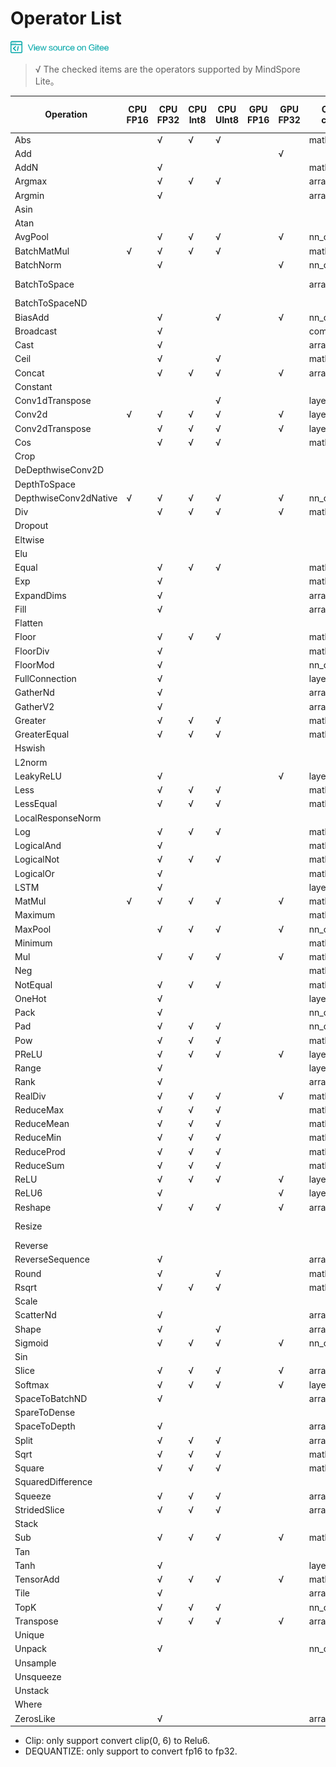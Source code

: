 ﻿# Operator List

<a href="https://gitee.com/mindspore/docs/blob/master/lite/docs/source_en/operator_list.md" target="_blank"><img src="./_static/logo_source.png"></a>

> √ The checked items are the operators supported by MindSpore Lite。

| Operation               | CPU<br/>FP16 | CPU<br/>FP32 | CPU<br/>Int8 | CPU<br/>UInt8 | GPU<br/>FP16 | GPU<br/>FP32 | Operator category | Tensorflow <br/>Lite op supported | Caffe <br/>Lite op supported | Onnx <br/>Lite op supported |
|-----------------------|----------|----------|----------|-----------|----------|----------|------------------|----------|----------|----------|
| Abs                   |          | √        | √        | √         |          |          | math_ops         | Abs                             |               | Abs                |
| Add                   |          |          |          |           |          | √        |                  | Add                             |               | Add                |
| AddN                  |          | √        |          |           |          |          | math_ops         | AddN                            |               |                    |
| Argmax                |          | √        | √        | √         |          |          | array_ops        | Argmax                          | ArgMax        | ArgMax             |
| Argmin                |          | √        |          |           |          |          | array_ops        | Argmin                          |               |                    |
| Asin                  |          |          |          |           |          |          |                  |                                 |               | Asin               |
| Atan                  |          |          |          |           |          |          |                  |                                 |               | Atan               |
| AvgPool               |          | √        | √        | √         |          | √        | nn_ops           | MeanPooling                     | Pooling       | AveragePool        |
| BatchMatMul           | √        | √        | √        | √         |          |          | math_ops         |                                 |               |                    |
| BatchNorm             |          | √        |          |           |          | √        | nn_ops           |                                 | BatchNorm     | BatchNormalization |
| BatchToSpace          |          |          |          |           |          |          | array_ops        | BatchToSpace, BatchToSpaceND    |               |                    |
| BatchToSpaceND        |          |          |          |           |          |          |                  |                                 |               |                    |
| BiasAdd               |          | √        |          | √         |          | √        | nn_ops           |                                 |               | BiasAdd            |
| Broadcast             |          | √        |          |           |          |          | comm_ops         | BroadcastTo                     |               | Expand             |
| Cast                  |          | √        |          |           |          |          | array_ops        | Cast, DEQUANTIZE*               |               | Cast               |
| Ceil                  |          | √        |          | √         |          |          | math_ops         | Ceil                            |               | Ceil               |
| Concat                |          | √        | √        | √         |          | √        | array_ops        | Concat                          | Concat        | Concat             |
| Constant              |          |          |          |           |          |          |        |         |                                 | Constant      |
| Conv1dTranspose       |          |          |          | √         |          |          | layer/conv       |                                 |               |                    |
| Conv2d                | √        | √        | √        | √         |          | √        | layer/conv       | Conv2D                          | Convolution   | Conv               |
| Conv2dTranspose       |          | √        | √        | √         |          | √        | layer/conv       | DeConv2D                        | Deconvolution | ConvTranspose      |
| Cos                   |          | √        | √        | √         |          |          | math_ops         | Cos                             |               | Cos                |
| Crop                  |          |          |          |           |          |          |                  |                                 |  Crop         |                    |
| DeDepthwiseConv2D     |          |          |          |           |          |          |                  |                                 |  Deconvolution| ConvTranspose      |
| DepthToSpace          |          |          |          |           |          |          |                  | DepthToSpace                    |               | DepthToSpace       |
| DepthwiseConv2dNative | √        | √        | √        | √         |          | √        | nn_ops           | DepthwiseConv2D                 | Convolution   | Convolution        |
| Div                   |          | √        | √        | √         |          | √        | math_ops         | Div                             |               | Div                |
| Dropout               |          |          |          |           |          |          |                  |                                 |               | Dropout            |
| Eltwise               |          |          |          |           |          |          |                  |                                 |  Eltwise      |                    |
| Elu                   |          |          |          |           |          |          |                  |  Elu                            |               | Elu                |
| Equal                 |          | √        | √        | √         |          |          | math_ops         | Equal                           |               | Equal              |
| Exp                   |          | √        |          |           |          |          | math_ops         | Exp                             |               | Exp                |
| ExpandDims            |          | √        |          |           |          |          | array_ops        |                                 |               |                    |
| Fill                  |          | √        |          |           |          |          | array_ops        | Fill                            |               |                    |
| Flatten               |          |          |          |           |          |          |                  |                                 | Flatten       |                    |
| Floor                 |          | √        | √        | √         |          |          | math_ops         | flOOR                           |               | Floor              |
| FloorDiv              |          | √        |          |           |          |          | math_ops         | FloorDiv                        |               |                    |
| FloorMod              |          | √        |          |           |          |          | nn_ops           | FloorMod                        |               |                    |
| FullConnection        |          | √        |          |           |          |          | layer/basic      | FullyConnected                  | InnerProduct  |                    |
| GatherNd              |          | √        |          |           |          |          | array_ops        | GatherND                        |               |                    |
| GatherV2              |          | √        |          |           |          |          | array_ops        | Gather                          |               | Gather             |
| Greater               |          | √        | √        | √         |          |          | math_ops         | Greater                         |               | Greater            |
| GreaterEqual          |          | √        | √        | √         |          |          | math_ops         | GreaterEqual                    |               |                    |
| Hswish                |          |          |          |           |          |          |                  | HardSwish                       |               |                    |
| L2norm                |          |          |          |           |          |          |                  | L2_NORMALIZATION                |               |                    |
| LeakyReLU             |          | √        |          |           |          | √        | layer/activation | LeakyRelu                       |               | LeakyRelu          |
| Less                  |          | √        | √        | √         |          |          | math_ops         | Less                            |               | Less               |
| LessEqual             |          | √        | √        | √         |          |          | math_ops         | LessEqual                       |               |                    |
| LocalResponseNorm     |          |          |          |           |          |          |                  | LocalResponseNorm               |               | Lrn                |
| Log                   |          | √        | √        | √         |          |          | math_ops         | Log                             |               | Log                |
| LogicalAnd            |          | √        |          |           |          |          | math_ops         | LogicalAnd                      |               |                    |
| LogicalNot            |          | √        | √        | √         |          |          | math_ops         | LogicalNot                      |               |                    |
| LogicalOr             |          | √        |          |           |          |          | math_ops         | LogicalOr                       |               |                    |
| LSTM                  |          | √        |          |           |          |          | layer/lstm       |                                 |               |                    |
| MatMul                | √        | √        | √        | √         |          | √        | math_ops         |                                 |               | MatMul             |
| Maximum               |          |          |          |           |          |          | math_ops         | Maximum                         |               | Max                |
| MaxPool               |          | √        | √        | √         |          | √        | nn_ops           | MaxPooling                      | Pooling       | MaxPool            |
| Minimum               |          |          |          |           |          |          | math_ops         | Minimum                         |               | Min                |
| Mul                   |          | √        | √        | √         |          | √        | math_ops         | Mul                             |               | Mul                |
| Neg                   |          |          |          |           |          |         | math_ops         |                                 |               | Neg                |
| NotEqual              |          | √        | √        | √         |          |          | math_ops         | NotEqual                        |               |                    |
| OneHot                |          | √        |          |           |          |          | layer/basic      | OneHot                          |               |                    |
| Pack                  |          | √        |          |           |          |          | nn_ops           |                                 |               |                    |
| Pad                   |          | √        | √        | √         |          |          | nn_ops           | Pad                             |               | Pad                |
| Pow                   |          | √        | √        | √         |          |          | math_ops         | Pow                             | Power         | Power              |
| PReLU                 |          | √        | √        | √         |          | √        | layer/activation | Prelu                           | PReLU         | PRelu              |
| Range                 |          | √        |          |           |          |          | layer/basic      | Range                           |               |                    |
| Rank                  |          | √        |          |           |          |          | array_ops        | Rank                            |               |                    |
| RealDiv               |          | √        | √        | √         |          | √        | math_ops         | RealDiv                         |               |                    |
| ReduceMax             |          | √        | √        | √         |          |          | math_ops         | ReduceMax                       |               | ReduceMax          |
| ReduceMean            |          | √        | √        | √         |          |          | math_ops         | Mean                            |               | ReduceMean         |
| ReduceMin             |          | √        | √        | √         |          |          | math_ops         | ReduceMin                       |               | ReduceMin          |
| ReduceProd            |          | √        | √        | √         |          |          | math_ops         | ReduceProd                      |               |                    |
| ReduceSum             |          | √        | √        | √         |          |          | math_ops         | Sum                             |               | ReduceSum          |
| ReLU                  |          | √        | √        | √         |          | √        | layer/activation | Relu                            | ReLU          | Relu               |
| ReLU6                 |          | √        |          |           |          | √        | layer/activation | Relu6                           |               | Clip*              |
| Reshape               |          | √        | √        | √         |          | √        | array_ops        | Reshape                         | Reshape       | Reshape,Flatten    |
| Resize                |          |          |          |           |          |          |                  | ResizeBilinear, NearestNeighbor | Interp        |                    |
| Reverse               |          |          |          |           |          |          |                  | reverse                         |               |                    |
| ReverseSequence       |          | √        |          |           |          |          | array_ops        | ReverseSequence                 |               |                    |
| Round                 |          | √        |          | √         |          |          | math_ops         | Round                           |               |                    |
| Rsqrt                 |          | √        | √        | √         |          |          | math_ops         | Rsqrt                           |               |                    |
| Scale                 |          |          |          |           |          |          |                  |                                 |  Scale        |                    |
| ScatterNd             |          | √        |          |           |          |          | array_ops        | ScatterNd                       |               |                    |
| Shape                 |          | √        |          | √         |          |          | array_ops        | Shape                           |               | Shape              |
| Sigmoid               |          | √        | √        | √         |          | √        | nn_ops           | Logistic                        | Sigmoid       | Sigmoid            |
| Sin                   |          |          |          |           |          |          |                  | Sin                             |               | Sin                |
| Slice                 |          | √        | √        | √         |          | √        | array_ops        | Slice                           |               | Slice              |
| Softmax               |          | √        | √        | √         |          | √        | layer/activation | Softmax                         | Softmax       | Softmax            |
| SpaceToBatchND        |          | √        |          |           |          |          | array_ops        | SpaceToBatchND                  |               |                    |
| SpareToDense          |          |          |          |           |          |          |                  |  SpareToDense                   |               |                    |
| SpaceToDepth          |          | √        |          |           |          |          | array_ops        | SpaceToDepth                    |               | SpaceToDepth       |
| Split                 |          | √        | √        | √         |          |          | array_ops        | Split, SplitV                   |               |                    |
| Sqrt                  |          | √        | √        | √         |          |          | math_ops         | Sqrt                            |               | Sqrt               |
| Square                |          | √        | √        | √         |          |          | math_ops         | Square                          |               |                    |
| SquaredDifference     |          |          |          |           |          |          |                  |  SquaredDifference              |               |                    |
| Squeeze               |          | √        | √        | √         |          |          | array_ops        | Squeeze                         |               | Squeeze            |
| StridedSlice          |          | √        | √        | √         |          |          | array_ops        | StridedSlice                    |               |                    |
| Stack                 |          |          |          |           |          |          |                  | Stack                           |               |                    |
| Sub                   |          | √        | √        | √         |          | √        | math_ops         | Sub                             |               |  Sub               |
| Tan                   |          |          |          |           |          |          |                  |                                 |               | Tan                |
| Tanh                  |          | √        |          |           |          |          | layer/activation | Tanh                            |               |                    |
| TensorAdd             |          | √        | √        | √         |          | √        | math_ops         |                                 |               |                    |
| Tile                  |          | √        |          |           |          |          | array_ops        | Tile                            |               | Tile               |
| TopK                  |          | √        | √        | √         |          |          | nn_ops           | TopKV2                          |               |                    |
| Transpose             |          | √        | √        | √         |          | √        | array_ops        | Transpose                       | Permute       | Transpose          |
| Unique                |          |          |          |           |          |          |                  | Unique                          |               |                    |
| Unpack                |          | √        |          |           |          |          | nn_ops           |                                 |               |                    |
| Unsample              |          |          |          |           |          |          |                  |                                 |               | Unsample           |
| Unsqueeze             |          |          |          |           |          |          |                  |                                 |               | Unsqueeze          |
| Unstack               |          |          |          |           |          |          |                  | Unstack                         |               |                    |
| Where                 |          |          |          |           |          |          |                  |  Where                          |               |                    |
| ZerosLike             |          | √        |          |           |          |          | array_ops        | ZerosLike                       |               |                    |                            

* Clip: only support convert clip(0, 6) to Relu6.
* DEQUANTIZE: only support to convert fp16 to fp32.
